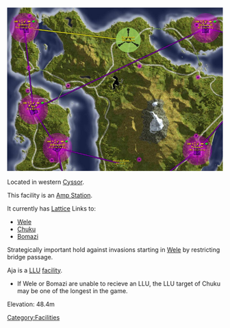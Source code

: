 ![](images/Aja_Map.jpg "Aja_Map.jpg")

Located in western [Cyssor](Cyssor.md).

This facility is an [Amp Station](Amp_Station.md).

It currently has [Lattice](Lattice.md) Links to:

- [Wele](Wele.md)
- [Chuku](Chuku.md)
- [Bomazi](Bomazi.md)

Strategically important hold against invasions starting in
[Wele](Wele.md) by restricting bridge passage.

Aja is a [LLU](Lattice_Logic_Unit.md) [facility](Facility.md).

- If Wele or Bomazi are unable to recieve an LLU, the LLU target of
  Chuku may be one of the longest in the game.

Elevation: 48.4m

[Category:Facilities](Category:Facilities.md)

